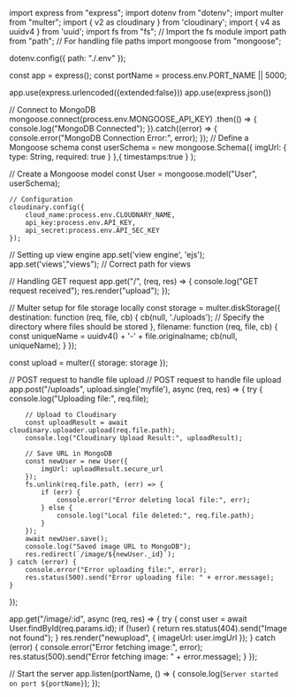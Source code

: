 import express from "express";
import dotenv from "dotenv";
import multer from "multer";
import { v2 as cloudinary } from 'cloudinary';
import { v4 as uuidv4 } from 'uuid';
import fs from "fs"; // Import the fs module
import path from "path"; // For handling file paths
import mongoose from "mongoose";

dotenv.config({
    path: "./.env"
});

const app = express();
const portName = process.env.PORT_NAME || 5000;

app.use(express.urlencoded({extended:false}))
app.use(express.json())

// Connect to MongoDB
mongoose.connect(process.env.MONGOOSE_API_KEY)
.then(() => {
    console.log("MongoDB Connected");
}).catch((error) => {
    console.error("MongoDB Connection Error:", error);
});
// Define a Mongoose schema
const userSchema = new mongoose.Schema({
    imgUrl: {
        type: String,
        required: true
    }
},{
    timestamps:true
}
);

// Create a Mongoose model
const User = mongoose.model("User", userSchema);

    // Configuration
    cloudinary.config({ 
        cloud_name:process.env.CLOUDNARY_NAME,
        api_key:process.env.API_KEY,
        api_secret:process.env.API_SEC_KEY 
    });

// Setting up view engine
app.set('view engine', 'ejs');
app.set('views',"views"); // Correct path for views

// Handling GET request
app.get("/", (req, res) => {
    console.log("GET request received");
    res.render("upload");
});

// Multer setup for file storage locally
const storage = multer.diskStorage({
    destination: function (req, file, cb) {
        cb(null, './uploads'); // Specify the directory where files should be stored
    },
    filename: function (req, file, cb) {
        const uniqueName = uuidv4() + '-' + file.originalname;
        cb(null, uniqueName);
    }
});

const upload = multer({ storage: storage });

// POST request to handle file upload
// POST request to handle file upload
app.post("/uploads", upload.single('myfile'), async (req, res) => {
    try {
        console.log("Uploading file:", req.file);

        // Upload to Cloudinary
        const uploadResult = await cloudinary.uploader.upload(req.file.path);
        console.log("Cloudinary Upload Result:", uploadResult);

        // Save URL in MongoDB
        const newUser = new User({
            imgUrl: uploadResult.secure_url
        });
        fs.unlink(req.file.path, (err) => {
            if (err) {
                console.error("Error deleting local file:", err);
            } else {
                console.log("Local file deleted:", req.file.path);
            }
        });
        await newUser.save();
        console.log("Saved image URL to MongoDB");
        res.redirect(`/image/${newUser._id}`);
    } catch (error) {
        console.error("Error uploading file:", error);
        res.status(500).send("Error uploading file: " + error.message);
    }
});

app.get("/image/:id", async (req, res) => {
    try {
        const user = await User.findById(req.params.id);
        if (!user) {
            return res.status(404).send("Image not found");
        }
        res.render("newupload", { imageUrl: user.imgUrl });
    } catch (error) {
        console.error("Error fetching image:", error);
        res.status(500).send("Error fetching image: " + error.message);
    }
});





// Start the server
app.listen(portName, () => {
    console.log(`Server started on port ${portName}`);
});

